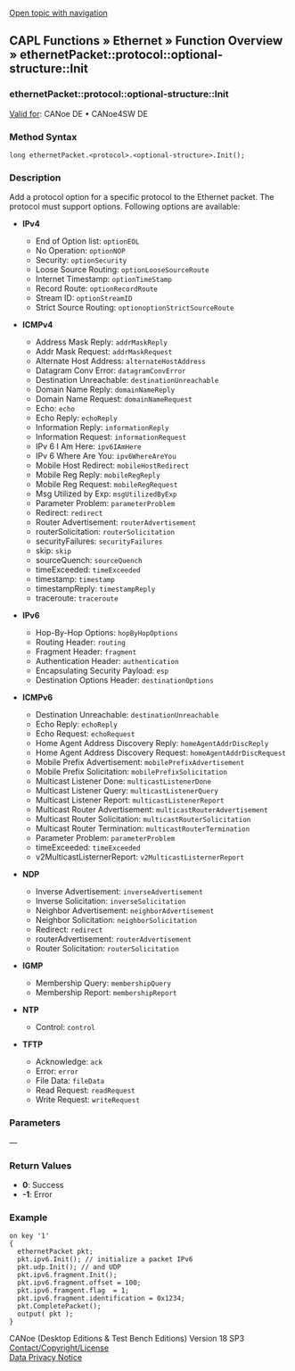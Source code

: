 [Open topic with navigation](../../../../../CANoeDEFamily.htm#Topics/CAPLFunctions/IP/Methods/CAPLfunctionProtocolOptionalStructureInit.md)

## CAPL Functions » Ethernet » Function Overview » ethernetPacket::protocol::optional-structure::Init

### ethernetPacket::protocol::optional-structure::Init

[Valid for](../../../Shared/FeatureAvailability.md): CANoe DE • CANoe4SW DE

### Method Syntax

`long ethernetPacket.<protocol>.<optional-structure>.Init();`

### Description

Add a protocol option for a specific protocol to the Ethernet packet. The protocol must support options. Following options are available:

- **IPv4**
  - End of Option list: `optionEOL`
  - No Operation: `optionNOP`
  - Security: `optionSecurity`
  - Loose Source Routing: `optionLooseSourceRoute`
  - Internet Timestamp: `optionTimeStamp`
  - Record Route: `optionRecordRoute`
  - Stream ID: `optionStreamID`
  - Strict Source Routing: `optionoptionStrictSourceRoute`

- **ICMPv4**
  - Address Mask Reply: `addrMaskReply`
  - Addr Mask Request: `addrMaskRequest`
  - Alternate Host Address: `alternateHostAddress`
  - Datagram Conv Error: `datagramConvError`
  - Destination Unreachable: `destinationUnreachable`
  - Domain Name Reply: `domainNameReply`
  - Domain Name Request: `domainNameRequest`
  - Echo: `echo`
  - Echo Reply: `echoReply`
  - Information Reply: `informationReply`
  - Information Request: `informationRequest`
  - IPv 6 I Am Here: `ipv6IAmHere`
  - IPv 6 Where Are You: `ipv6WhereAreYou`
  - Mobile Host Redirect: `mobileHostRedirect`
  - Mobile Reg Reply: `mobileRegReply`
  - Mobile Reg Request: `mobileRegRequest`
  - Msg Utilized by Exp: `msgUtilizedByExp`
  - Parameter Problem: `parameterProblem`
  - Redirect: `redirect`
  - Router Advertisement: `routerAdvertisement`
  - routerSolicitation: `routerSolicitation`
  - securityFailures: `securityFailures`
  - skip: `skip`
  - sourceQuench: `sourceQuench`
  - timeExceeded: `timeExceeded`
  - timestamp: `timestamp`
  - timestampReply: `timestampReply`
  - traceroute: `traceroute`

- **IPv6**
  - Hop-By-Hop Options: `hopByHopOptions`
  - Routing Header: `routing`
  - Fragment Header: `fragment`
  - Authentication Header: `authentication`
  - Encapsulating Security Payload: `esp`
  - Destination Options Header: `destinationOptions`

- **ICMPv6**
  - Destination Unreachable: `destinationUnreachable`
  - Echo Reply: `echoReply`
  - Echo Request: `echoRequest`
  - Home Agent Address Discovery Reply: `homeAgentAddrDiscReply`
  - Home Agent Address Discovery Request: `homeAgentAddrDiscRequest`
  - Mobile Prefix Advertisement: `mobilePrefixAdvertisement`
  - Mobile Prefix Solicitation: `mobilePrefixSolicitation`
  - Multicast Listener Done: `multicastListenerDone`
  - Multicast Listener Query: `multicastListenerQuery`
  - Multicast Listener Report: `multicastListenerReport`
  - Multicast Router Advertisement: `multicastRouterAdvertisement`
  - Multicast Router Solicitation: `multicastRouterSolicitation`
  - Multicast Router Termination: `multicastRouterTermination`
  - Parameter Problem: `parameterProblem`
  - timeExceeded: `timeExceeded`
  - v2MulticastListernerReport: `v2MulticastListernerReport`

- **NDP**
  - Inverse Advertisement: `inverseAdvertisement`
  - Inverse Solicitation: `inverseSolicitation`
  - Neighbor Advertisement: `neighborAdvertisement`
  - Neighbor Solicitation: `neighborSolicitation`
  - Redirect: `redirect`
  - routerAdvertisement: `routerAdvertisement`
  - Router Solicitation: `routerSolicitation`

- **IGMP**
  - Membership Query: `membershipQuery`
  - Membership Report: `membershipReport`

- **NTP**
  - Control: `control`

- **TFTP**
  - Acknowledge: `ack`
  - Error: `error`
  - File Data: `fileData`
  - Read Request: `readRequest`
  - Write Request: `writeRequest`

### Parameters

—

### Return Values

- **0**: Success
- **-1**: Error

### Example

```plaintext
on key '1'
{
  ethernetPacket pkt;
  pkt.ipv6.Init(); // initialize a packet IPv6
  pkt.udp.Init(); // and UDP
  pkt.ipv6.fragment.Init();
  pkt.ipv6.fragment.offset = 100;
  pkt.ipv6.framgent.flag  = 1;
  pkt.ipv6.fragment.identification = 0x1234;
  pkt.CompletePacket();
  output( pkt );
}
```

CANoe (Desktop Editions & Test Bench Editions) Version 18 SP3  
[Contact/Copyright/License](../../../Shared/ContactCopyrightLicense.md)  
[Data Privacy Notice](https://www.vector.com/int/en/company/get-info/privacy-policy/)
